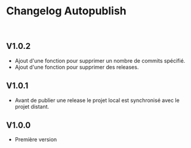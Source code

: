 <h1>Changelog Autopublish</h1>
&nbsp;
<h2>V1.0.2</h2>
<ul>
<li>Ajout d'une fonction pour supprimer un nombre de commits spécifié.</li>
<li>Ajout d'une fonction pour supprimer des  releases.</li>
</ul>
<h2>V1.0.1</h2>
<ul>
<li>Avant de publier une release le projet local est synchronisé avec le projet distant.</li>
</ul>
<h2>V1.0.0</h2>
<ul>
<li>Première version</li>
</ul>
